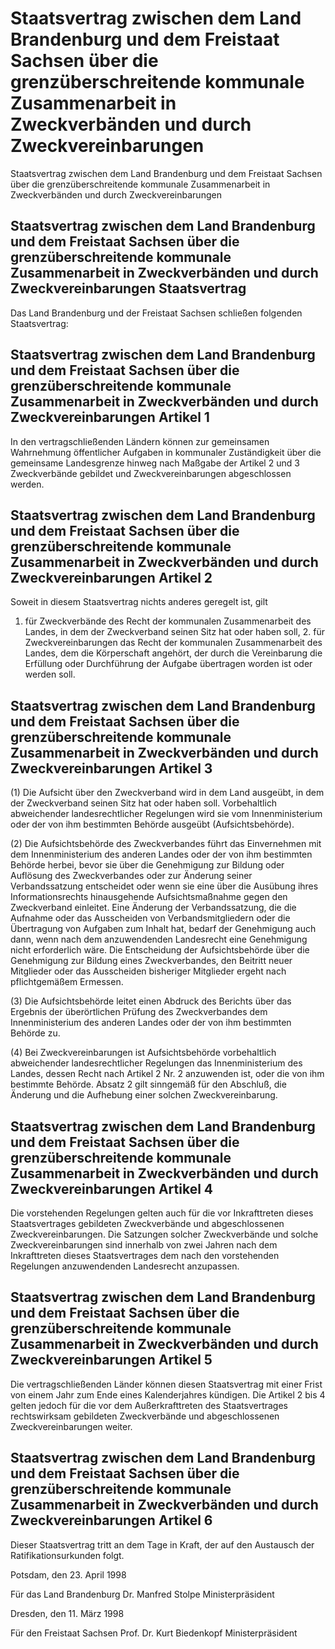 # Staatsvertrag zwischen dem Land Brandenburg und dem Freistaat Sachsen über die grenzüberschreitende kommunale Zusammenarbeit in Zweckverbänden und durch Zweckvereinbarungen

Staatsvertrag zwischen dem Land Brandenburg und dem Freistaat Sachsen über die grenzüberschreitende kommunale Zusammenarbeit in Zweckverbänden und durch Zweckvereinbarungen

## Staatsvertrag zwischen dem Land Brandenburg und dem Freistaat Sachsen über die grenzüberschreitende kommunale Zusammenarbeit in Zweckverbänden und durch Zweckvereinbarungen Staatsvertrag

Das Land Brandenburg und der Freistaat Sachsen schließen folgenden Staatsvertrag:


## Staatsvertrag zwischen dem Land Brandenburg und dem Freistaat Sachsen über die grenzüberschreitende kommunale Zusammenarbeit in Zweckverbänden und durch Zweckvereinbarungen Artikel 1

In den vertragschließenden Ländern können zur gemeinsamen Wahrnehmung öffentlicher Aufgaben in kommunaler Zuständigkeit über die gemeinsame Landesgrenze hinweg nach Maßgabe der Artikel 2 und 3 Zweckverbände gebildet und Zweckvereinbarungen abgeschlossen werden.


## Staatsvertrag zwischen dem Land Brandenburg und dem Freistaat Sachsen über die grenzüberschreitende kommunale Zusammenarbeit in Zweckverbänden und durch Zweckvereinbarungen Artikel 2

Soweit in diesem Staatsvertrag nichts anderes geregelt ist, gilt

1. für Zweckverbände des Recht der kommunalen Zusammenarbeit des Landes, in dem der Zweckverband seinen Sitz hat oder haben soll, 2. für Zweckvereinbarungen das Recht der kommunalen Zusammenarbeit des Landes, dem die Körperschaft angehört, der durch die Vereinbarung die Erfüllung oder Durchführung der Aufgabe übertragen worden ist oder werden soll. 
## Staatsvertrag zwischen dem Land Brandenburg und dem Freistaat Sachsen über die grenzüberschreitende kommunale Zusammenarbeit in Zweckverbänden und durch Zweckvereinbarungen Artikel 3

(1) Die Aufsicht über den Zweckverband wird in dem Land ausgeübt, in dem der Zweckverband seinen Sitz hat oder haben soll. Vorbehaltlich abweichender landesrechtlicher Regelungen wird sie vom Innenministerium oder der von ihm bestimmten Behörde ausgeübt (Aufsichtsbehörde).

(2) Die Aufsichtsbehörde des Zweckverbandes führt das Einvernehmen mit dem Innenministerium des anderen Landes oder der von ihm bestimmten Behörde herbei, bevor sie über die Genehmigung zur Bildung oder Auflösung des Zweckverbandes oder zur Änderung seiner Verbandssatzung entscheidet oder wenn sie eine über die Ausübung ihres Informationsrechts hinausgehende Aufsichtsmaßnahme gegen den Zweckverband einleitet. Eine Änderung der Verbandssatzung, die die Aufnahme oder das Ausscheiden von Verbandsmitgliedern oder die Übertragung von Aufgaben zum Inhalt hat, bedarf der Genehmigung auch dann, wenn nach dem anzuwendenden Landesrecht eine Genehmigung nicht erforderlich wäre. Die Entscheidung der Aufsichtsbehörde über die Genehmigung zur Bildung eines Zweckverbandes, den Beitritt neuer Mitglieder oder das Ausscheiden bisheriger Mitglieder ergeht nach pflichtgemäßem Ermessen.

(3) Die Aufsichtsbehörde leitet einen Abdruck des Berichts über das Ergebnis der überörtlichen Prüfung des Zweckverbandes dem Innenministerium des anderen Landes oder der von ihm bestimmten Behörde zu.

(4) Bei Zweckvereinbarungen ist Aufsichtsbehörde vorbehaltlich abweichender landesrechtlicher Regelungen das Innenministerium des Landes, dessen Recht nach Artikel 2 Nr. 2 anzuwenden ist, oder die von ihm bestimmte Behörde. Absatz 2 gilt sinngemäß für den Abschluß, die Änderung und die Aufhebung einer solchen Zweckvereinbarung.


## Staatsvertrag zwischen dem Land Brandenburg und dem Freistaat Sachsen über die grenzüberschreitende kommunale Zusammenarbeit in Zweckverbänden und durch Zweckvereinbarungen Artikel 4

Die vorstehenden Regelungen gelten auch für die vor Inkrafttreten dieses Staatsvertrages gebildeten Zweckverbände und abgeschlossenen Zweckvereinbarungen. Die Satzungen solcher Zweckverbände und solche Zweckvereinbarungen sind innerhalb von zwei Jahren nach dem Inkrafttreten dieses Staatsvertrages dem nach den vorstehenden Regelungen anzuwendenden Landesrecht anzupassen.


## Staatsvertrag zwischen dem Land Brandenburg und dem Freistaat Sachsen über die grenzüberschreitende kommunale Zusammenarbeit in Zweckverbänden und durch Zweckvereinbarungen Artikel 5

Die vertragschließenden Länder können diesen Staatsvertrag mit einer Frist von einem Jahr zum Ende eines Kalenderjahres kündigen. Die Artikel 2 bis 4 gelten jedoch für die vor dem Außerkrafttreten des Staatsvertrages rechtswirksam gebildeten Zweckverbände und abgeschlossenen Zweckvereinbarungen weiter.


## Staatsvertrag zwischen dem Land Brandenburg und dem Freistaat Sachsen über die grenzüberschreitende kommunale Zusammenarbeit in Zweckverbänden und durch Zweckvereinbarungen Artikel 6

Dieser Staatsvertrag tritt an dem Tage in Kraft, der auf den Austausch der Ratifikationsurkunden folgt.

Potsdam, den 23. April 1998

Für das Land Brandenburg
         Dr. Manfred Stolpe
         Ministerpräsident

Dresden, den 11. März 1998

Für den Freistaat Sachsen
         Prof. Dr. Kurt Biedenkopf
         Ministerpräsident

